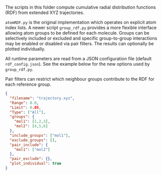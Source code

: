 The scripts in this folder compute cumulative radial distribution functions (RDF) from
extended XYZ trajectories.

`atomRDF.py` is the original implementation which operates on explicit atom index lists. A newer script `group_rdf.py` provides a more flexible interface allowing atom groups to be defined for each molecule. Groups can be selectively included or excluded and specific group-to-group interactions may be enabled or disabled via pair filters. The results can optionally be plotted individually.

All runtime parameters are read from a JSON configuration file (default
`rdf_config.json`). See the example below for the new options used by
`group_rdf.py`.

Pair filters can restrict which neighbour groups contribute to the RDF for each
reference group.

```json
{
  "filename": "trajectory.xyz",
  "Range": 8.0,
  "Limit": 0.05,
  "Type": ["All"],
  "groups": {
    "mol1": [1,2,3],
    "mol2": [4,5,6]
  },
  "include_groups": ["mol1"],
  "exclude_groups": [],
  "pair_include": {
    "mol1": ["mol2"]
  },
  "pair_exclude": {},
  "plot_individual": true
}
```
